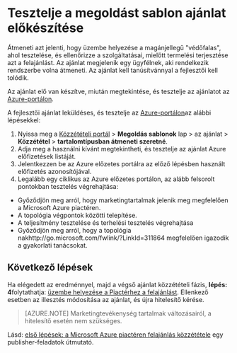<properties
   pageTitle="Tesztelje a megoldást sablon ajánlat a piactér |} Microsoft Azure"
   description="Megtudhatja, hogyan tesztelje a megoldást sablon ajánlatot, a Microsoft Azure piactéren."
   services="marketplace-publishing"
   documentationCenter=""
   authors="HannibalSII"
   manager="hascipio"
   editor=""/>

<tags
   ms.service="marketplace"
   ms.devlang="na"
   ms.topic="article"
   ms.tgt_pltfrm="na"
   ms.workload="na"
   ms.date="12/04/2015"
   ms.author="hascipio; v-divte" />

# <a name="test-your-solution-template-offer-in-staging"></a>Tesztelje a megoldást sablon ajánlat előkészítése
Átmeneti azt jelenti, hogy üzembe helyezése a magánjellegű "védőfalas", ahol tesztelése, és ellenőrizze a szolgáltatásai, mielőtt termelési terjesztése azt a felajánlást. Az ajánlat megjelenik egy ügyfélnek, aki rendelkezik rendszerbe volna átmeneti. Az ajánlat kell tanúsítvánnyal a fejlesztői kell tolódik.

Az ajánlat elő van készítve, miután megtekintése, és tesztelje az ajánlatot az [Azure-portálon](https://portal.azure.com/).

A fejlesztői ajánlat leküldéses, és tesztelje az [Azure-portálon](https://portal.azure.com/)az alábbi lépésekkel:

1.  Nyissa meg a [Közzétételi portál](https://publish.windowsazure.com) > **Megoldás sablonok** lap > az ajánlat > **Közzététel** > **tartalomtípusban átmeneti szeretné**.
2.  Adja meg a használni kívánt megtekintheti, és tesztelje az ajánlat Azure előfizetések listáját.
3.  Jelentkezzen be az Azure előzetes portálra az előző lépésben használt előfizetés azonosítójával.
4.  Legalább egy ciklikus az Azure előzetes portálon, az alább felsorolt pontokban tesztelés végrehajtása:
  - Győződjön meg arról, hogy marketingtartalmak jelenik meg megfelelően a Microsoft Azure piactéren.
  - A topológia végpontok közötti telepítése.
  - A teljesítmény tesztelése és terhelési tesztelés végrehajtása
  - Győződjön meg arról, hogy a topológia nakhttp://go.microsoft.com/fwlink/?LinkId=311864 megfelelően igazodik a gyakorlati tanácsokat.

## <a name="next-steps"></a>Következő lépések
Ha elégedett az eredménnyel, majd a végső ajánlat közzétételi fázis, **lépés: 4**folytathatja: [üzembe helyezése a Piactérhez a felajánlást](marketplace-publishing-push-to-production.md). Ellenkező esetben az illesztés módosítása az ajánlat, és újra hitelesítő kérése.

> [AZURE.NOTE] Marketingtevékenység tartalmak változásairól, a hitelesítő esetén nem szükséges.

Lásd: [első lépések: a Microsoft Azure piactéren felajánlás közzététele](marketplace-publishing-getting-started.md) egy publisher-feladatok útmutató.
